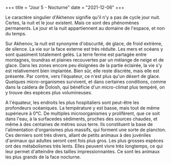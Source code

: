 +++
title = "Jour 5 - Nocturne"
date = "2021-12-06"
+++

Le caractère singulier d'Akhenov signifie qu'il n'y a pas de cycle jour nuit.
Certes, la nuit et le jour existent.
Mais ce sont des phénomènes permanents.
Le jour et la nuit appartiennent au domaine de l'espace, et non du temps.

Sur Akhenov, la nuit est synonyme d'obscurité, de glace, de froid extrème, de silence.
La vie sur la face externe est très réduite.
Les mers et océans y sont quasiment totalement gelés.
La terre ferme est partagée entre montagnes, toundras et plaines recouvertes par un mélange de neige et de glace.
Dans les zones encore peu éloignées de la partie éclairée, la vie s'y est relativement bien implantée.
Bien sûr, elle reste discrète, mais elle est présente.
Par contre, vers l'équateur, ce n'est plus qu'un désert de glace.
Quelques micro-organismes survivent, et dans certaines conditions, comme dans la caldera de Dolosh, qui bénéficie d'un micro-climat plus tempéré, on y trouve des espèces plus volumineuses.

A l'équateur, les endroits les plus hospitaliers sont peut-être les profondeurs océaniques.
La température y est basse, mais tout de même supérieure à 0°C.
De multiples microorganismes y prolifèrent, que ce soit dans l'eau, à la surfacedes sédiments, proches des sources chaudes, et même à des centaines de mètres sous terre.
Ils constituent la base de l'alimentation d'organismes plus massifs, qui forment une sorte de plancton.
Ces derniers sont très divers, allant de petits animaux à des juvéniles d'animaux qui adultes seront cent fois plus gros.
Les plus grosses espèces ont des métabolismes très lents.
Elles peuvent vivre très longtemps, ce qui leur permet d'atteindre des tailles impressionnantes.
Ce sont les animaux les plus grands de la face nocturne.

